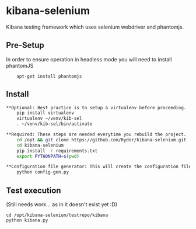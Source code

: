 # kibana-selenium
Kibana testing framework which uses selenium webdriver and phantomjs.


## Pre-Setup
In order to ensure operation in headless mode you will need to install phantomJS
```
    apt-get install phantomjs
```

## Install

```bash
**Optional: Best practice is to setup a virtualenv before proceeding.
    pip install virtualenv
    virtualenv ~/venv/kib-sel
    . ~/venv/kib-sel/bin/activate

**Required: These steps are needed everytime you rebuild the project.
    cd /opt && git clone https://github.com/Rydor/kibana-selenium.git   
    cd kibana-selenium
    pip install -r requirements.txt
    export PYTHONPATH=$(pwd)

**Configuration file generator: This will create the configuration file needed for test execution
    python config-gen.py
```

## Test execution
(Still needs work... as in it doesn't exist yet :D)
```
cd /opt/kibana-selenium/testrepo/kibana
python kibana.py
```

